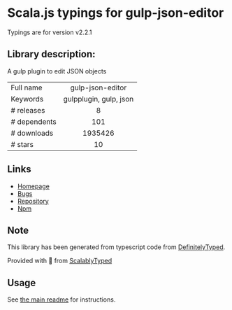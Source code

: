 
# Scala.js typings for gulp-json-editor

Typings are for version v2.2.1

## Library description:
A gulp plugin to edit JSON objects

|                    |                 |
| ------------------ | :-------------: |
| Full name          | gulp-json-editor |
| Keywords           | gulpplugin, gulp, json |
| # releases         | 8 |
| # dependents       | 101 |
| # downloads        | 1935426 |
| # stars            | 10 |

## Links
- [Homepage](https://github.com/rejas/gulp-json-editor#readme)
- [Bugs](https://github.com/rejas/gulp-json-editor/issues)
- [Repository](https://github.com/rejas/gulp-json-editor)
- [Npm](https://www.npmjs.com/package/gulp-json-editor)
    


## Note
This library has been generated from typescript code from [DefinitelyTyped](https://definitelytyped.org).

Provided with :purple_heart: from [ScalablyTyped](https://github.com/oyvindberg/ScalablyTyped)

## Usage
See [the main readme](../../readme.md) for instructions.


